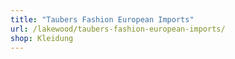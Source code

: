 ```yaml
---
title: "Taubers Fashion European Imports"
url: /lakewood/taubers-fashion-european-imports/
shop: Kleidung
---
```

